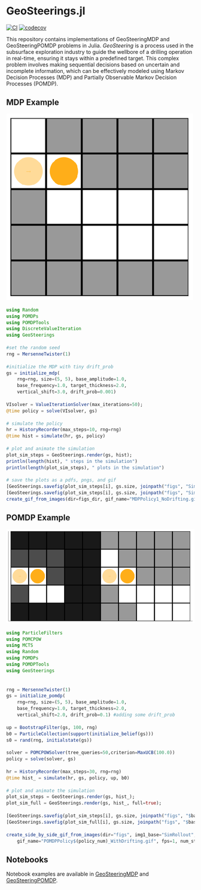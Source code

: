 # GeoSteerings.jl

[![CI](https://github.com/mansurarief/GeoSteerings.jl/actions/workflows/CI.yml/badge.svg)](https://github.com/mansurarief/GeoSteerings.jl/actions/workflows/CI.yml)
[![codecov](https://codecov.io/gh/mansurarief/GeoSteerings.jl/graph/badge.svg?token=4PNXS83ILY)](https://codecov.io/gh/mansurarief/GeoSteerings.jl)

This repository contains implementations of GeoSteeringMDP and GeoSteeringPOMDP problems in Julia. *GeoSteering* is a process used in the subsurface exploration industry to guide the wellbore of a drilling operation in real-time, ensuring it stays within a predefined target. This complex problem involves making sequential decisions based on uncertain and incomplete information, which can be effectively modeled using Markov Decision Processes (MDP) and Partially Observable Markov Decision Processes (POMDP).

## MDP Example

![GeoSteeringProblem](./figs/MDPPolicy1_NoDrifting.gif)

```julia
using Random
using POMDPs
using POMDPTools
using DiscreteValueIteration
using GeoSteerings

#set the random seed
rng = MersenneTwister(1)

#initialize the MDP with tiny drift_prob
gs = initialize_mdp(
    rng=rng, size=(5, 5), base_amplitude=1.0, 
    base_frequency=1.0, target_thickness=2.0, 
    vertical_shift=3.0, drift_prob=0.001) 

VIsolver = ValueIterationSolver(max_iterations=50);
@time policy = solve(VIsolver, gs)

# simulate the policy
hr = HistoryRecorder(max_steps=10, rng=rng)
@time hist = simulate(hr, gs, policy)

# plot and animate the simulation
plot_sim_steps = GeoSteerings.render(gs, hist);
println(length(hist), " steps in the simulation")
println(length(plot_sim_steps), " plots in the simulation")

# save the plots as a pdfs, pngs, and gif
[GeoSteerings.savefig(plot_sim_steps[i], gs.size, joinpath("figs", "SimRollout$i.pdf")) for i in 1:length(hist)];
[GeoSteerings.savefig(plot_sim_steps[i], gs.size, joinpath("figs", "SimRollout$i.png")) for i in 1:length(hist)];
create_gif_from_images(dir=figs_dir, gif_name="MDPPolicy1_NoDrifting.gif", fps=2, num_steps=length(hist))

```

## POMDP Example

![GeoSteeringPOMDPProblem](./figs/POMDPPolicy2_WithDrifting.gif)

```julia
using ParticleFilters
using POMCPOW
using MCTS
using Random
using POMDPs
using POMDPTools
using GeoSteerings


rng = MersenneTwister(1)
gs = initialize_pomdp(
    rng=rng, size=(5, 5), base_amplitude=1.0, 
    base_frequency=1.0, target_thickness=2.0, 
    vertical_shift=2.0, drift_prob=0.1) #adding some drift_prob

up = BootstrapFilter(gs, 100, rng)
b0 = ParticleCollection(support(initialize_belief(gs)))
s0 = rand(rng, initialstate(gs))

solver = POMCPOWSolver(tree_queries=50,criterion=MaxUCB(100.0))
policy = solve(solver, gs)

hr = HistoryRecorder(max_steps=30, rng=rng)
@time hist_ = simulate(hr, gs, policy, up, b0)

# plot and animate the simulation
plot_sim_steps = GeoSteerings.render(gs, hist_);
plot_sim_full = GeoSteerings.render(gs, hist_, full=true);

[GeoSteerings.savefig(plot_sim_steps[i], gs.size, joinpath("figs", "$base_img_sim$i.png")) for i in 1:length(hist_)];
[GeoSteerings.savefig(plot_sim_full[i], gs.size, joinpath("figs", "$base_img_full$i.png")) for i in 1:length(hist_)];

create_side_by_side_gif_from_images(dir="figs", img1_base="SimRollout", img2_base="FullRollout", 
    gif_name="POMDPPolicy$(policy_num)_WithDrifting.gif", fps=1, num_steps=length(hist_))

```

## Notebooks

Notebook examples are available in [GeoSteeringMDP](https://github.com/mansurarief/GeoSteerings.jl/blob/main/notebooks/GeoSteeringMDP.ipynb) and [GeoSteeringPOMDP](https://github.com/mansurarief/GeoSteerings.jl/blob/main/notebooks/GeoSteeringPOMDP.ipynb).

